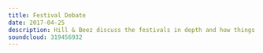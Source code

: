 ```yaml
---
title: Festival Debate
date: 2017-04-25
description: Hill & Beez discuss the festivals in depth and how things outside of just bands being booked can effect our festival going experience. Can the future of festivals be helped by more than just the bands being booked? A lot of intense discussion before we bring in the expert, Mr Clay Butsch of Danny Wimmer Presents who works on some of America’s biggest festivals such as Rock On The Range, Chicago Open Air and more.
soundcloud: 319456932
---
```

